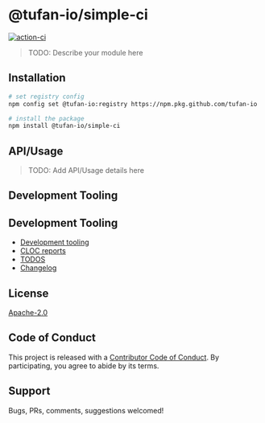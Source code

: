 # @tufan-io/simple-ci

[![action-ci](https://github.com/tufan-io/simple-ci/workflows/action-ci/badge.svg)](https://github.com/tufan-io/simple-ci/actions)

> TODO: Describe your module here

## Installation

```bash
# set registry config
npm config set @tufan-io:registry https://npm.pkg.github.com/tufan-io

# install the package
npm install @tufan-io/simple-ci
```

## API/Usage

> TODO: Add API/Usage details here

## Development Tooling
## Development Tooling
- [Development tooling](docs/DevTools.md)
- [CLOC reports](docs/cloc.md)
- [TODOS](docs/TODOs.md)
- [Changelog](CHANGELOG.md)

## License
[Apache-2.0](LICENSE.md)

## Code of Conduct
This project is released with a [Contributor Code of Conduct](code-of-conduct.md).
By participating, you agree to abide by its terms.

## Support
Bugs, PRs, comments, suggestions welcomed!
